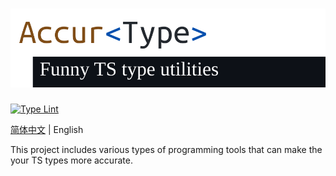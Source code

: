 # ![_Accurate Type_](./docs/logo/banner.svg)

[![Type Lint](https://github.com/accurtype/accurtype/actions/workflows/lint.yaml/badge.svg)](https://github.com/accurtype/accurtype/actions/workflows/lint.yaml)

[简体中文](./README.md) | English

This project includes various types of programming tools that can make the your TS types more accurate.
